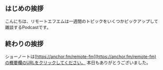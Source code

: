 ## はじめの挨拶

こんにちは、リモートエフエムは一週間のトピックをいくつかピックアップして雑談するPodcastです。

## 終わりの挨拶

ショーノートは[https://anchor.fm/remote-fm](https://anchor.fm/remote-fm)の概要欄のURLをクリックしてください。
本日もありがとうございました。
